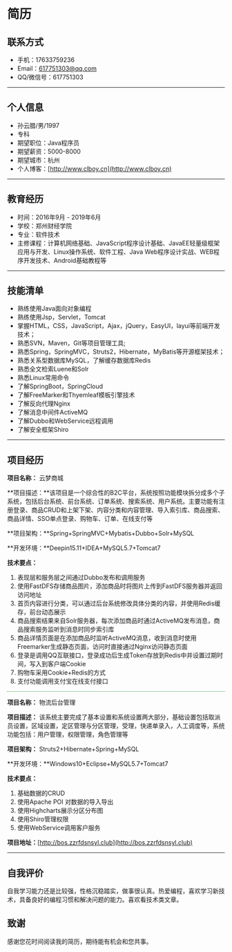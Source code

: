 # 简历

## 联系方式

- 手机：17633759236
- Email：617751303@qq.com
- QQ/微信号：617751303

------

## 个人信息

- 孙云腊/男/1997
- 专科
- 期望职位：Java程序员
- 期望薪资：5000-8000
- 期望城市：杭州
- 个人博客：[http://www.clboy.cn](http://www.clboy.cn)

------

## 教育经历

- 时间：2016年9月 - 2019年6月
- 学校：郑州财经学院
- 专业：软件技术 
- 主修课程：计算机网络基础、JavaScript程序设计基础、JavaEE轻量级框架应用与开发、Linux操作系统、软件工程、Java Web程序设计实战、WEB程序开发技术、Android基础教程等

------

## 技能清单

- 熟练使用Java面向对象编程
- 熟练使用Jsp，Servlet，Tomcat
- 掌握HTML，CSS，JavaScript，Ajax，jQuery，EasyUI，layui等前端开发技术；
- 熟悉SVN，Maven，Git等项目管理工具;
- 熟悉Spring，SpringMVC，Struts2，Hibernate，MyBatis等开源框架技术；
- 熟悉关系型数据库MySQL，了解缓存数据库Redis
- 熟悉全文检索Luene和Solr
- 熟悉Linux常用命令
- 了解SpringBoot，SpringCloud
- 了解FreeMarker和Thyemleaf模板引擎技术
- 了解反向代理Nginx
- 了解消息中间件ActiveMQ
- 了解Dubbo和WebService远程调用
- 了解安全框架Shiro

------

## 项目经历



**项目名称：** 云梦商城

**项目描述：**该项目是一个综合性的B2C平台，系统按照功能模块拆分成多个子系统，包括后台系统、前台系统、订单系统、搜索系统、用户系统。主要功能有注册登录、商品CRUD和上架下架、内容分类和内容管理、导入索引库、商品搜索、商品详情、SSO单点登录、购物车、订单、在线支付等

**项目架构：**Spring+SpringMVC+Mybatis+Dubbo+Solr+MySQL

**开发环境：**Deepin15.11+IDEA+MySQL5.7+Tomcat7

**技术要点：**

1. 表现层和服务层之间通过Dubbo发布和调用服务
2. 使用FastDFS存储商品图片，添加商品时将图片上传到FastDFS服务器并返回访问地址
3. 首页内容进行分类，可以通过后台系统修改具体分类的内容，并使用Redis缓存，前台动态展示
4. 商品搜索结果来自Solr服务器，每次添加商品时通过ActiveMQ发布消息，商品搜索服务监听到消息时同步索引库
5. 商品详情页面是在添加商品时监听ActiveMQ消息，收到消息时使用Freemarker生成静态页面，访问时直接通过Nginx访问静态页面
6. 登录是调用QQ互联接口，登录成功后生成Token存放到Redis中并设置过期时间，写入到客户端Cookie
7. 购物车采用Cookie+Redis的方式
8. 支付功能调用支付宝在线支付接口



<div style="border-top:1px dotted green;margin:10px 0"></div>



**项目名称：** 物流后台管理

**项目描述：** 该系统主要完成了基本设置和系统设置两大部分，基础设置包括取派员设置，区域设置，定区管理与分区管理，受理，快递单录入，人工调度等，系统功能包括：用户管理，权限管理，角色管理等

**项目架构：** Struts2+Hibernate+Spring+MySQL

**开发环境：**Windows10+Eclipse+MySQL5.7+Tomcat7

**技术要点：**

1. 基础数据的CRUD
2. 使用Apache POI 对数据的导入导出
3. 使用Highcharts展示分区分布图
4. 使用Shiro管理权限
5. 使用WebService调用客户服务

**项目地址：**[http://bos.zzrfdsnsyl.club](http://bos.zzrfdsnsyl.club)

------

## 自我评价

自我学习能力还是比较强，性格沉稳踏实，做事很认真。热爱编程，喜欢学习新技术，具备良好的编程习惯和解决问题的能力。喜欢看技术类文章。

## 致谢

感谢您花时间阅读我的简历，期待能有机会和您共事。